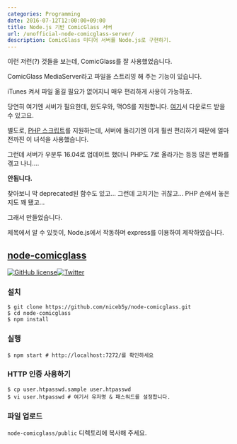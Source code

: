 ```yaml
---
categories: Programming
date: 2016-07-12T12:00:00+09:00
title: Node.js 기반 ComicGlass 서버
url: /unofficial-node-comicglass-server/
description: ComicGlass 미디어 서버를 Node.js로 구현하기.
---
```


이런 저런(?) 것들을 보는데, ComicGlass를 잘 사용했었습니다.

ComicGlass MediaServer라고 파일을 스트리밍 해 주는 기능이 있습니다.

iTunes 켜서 파일 옮길 필요가 없어지니 매우 편리하게 사용이 가능하죠.

당연히 여기엔 서버가 필요한데, 윈도우와, 맥OS를 지원합니다. [여기](http://comicglass.net/download/toolsdownload/)서 다운로드 받을 수 있고요.

별도로, [PHP 스크립트](https://github.com/rhotta/ComicGlassIndexCGI)를 지원하는데, 서버에 돌리기엔 이게 훨씬 편리하기 때문에 얼마전까진 이 녀석을 사용했습니다.

그런데 서버가 우분투 16.04로 업데이트 했더니 PHP도 7로 올라가는 등등 많은 변화를 겪고 나니....

**안됩니다.**

찾아보니 막 deprecated된 함수도 있고... 그런데 고치기는 귀찮고... PHP 손에서 놓은지도 꽤 됐고...

그래서 만들었습니다.

제목에서 알 수 있듯이, Node.js에서 작동하며 express를 이용하여 제작하였습니다.

## [node-comicglass](https://github.com/niceb5y/node-comicglass)

[![GitHub license](https://img.shields.io/badge/license-MIT-blue.svg)](https://raw.githubusercontent.com/niceb5y/node-comicglass/master/LICENSE)[![Twitter](https://img.shields.io/twitter/url/https/github.com/niceb5y/node-comicglass.svg?style=social)](https://twitter.com/intent/tweet?text=Wow:&url=%5Bobject%20Object%5D)

### 설치

    $ git clone https://github.com/niceb5y/node-comicglass.git
    $ cd node-comicglass
    $ npm install

### 실행

    $ npm start # http://localhost:7272/를 확인하세요

### HTTP 인증 사용하기

    $ cp user.htpasswd.sample user.htpasswd
    $ vi user.htpasswd # 여기서 유저명 & 패스워드를 설정합니다.

### 파일 업로드

`node-comicglass/public` 디렉토리에 복사해 주세요.
